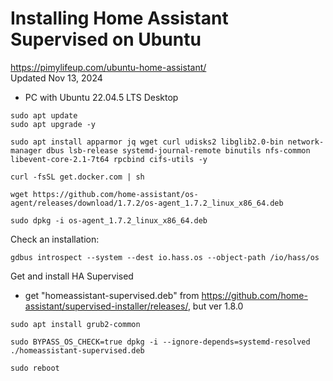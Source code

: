 
# Installing Home Assistant Supervised on Ubuntu
https://pimylifeup.com/ubuntu-home-assistant/  
Updated Nov 13, 2024  
  
- PC with Ubuntu 22.04.5 LTS Desktop
~~~
sudo apt update
sudo apt upgrade -y

sudo apt install apparmor jq wget curl udisks2 libglib2.0-bin network-manager dbus lsb-release systemd-journal-remote binutils nfs-common libevent-core-2.1-7t64 rpcbind cifs-utils -y

curl -fsSL get.docker.com | sh

wget https://github.com/home-assistant/os-agent/releases/download/1.7.2/os-agent_1.7.2_linux_x86_64.deb

sudo dpkg -i os-agent_1.7.2_linux_x86_64.deb
~~~

Check an installation:
~~~
gdbus introspect --system --dest io.hass.os --object-path /io/hass/os
~~~

Get and install HA Supervised  
  
- get "homeassistant-supervised.deb" from https://github.com/home-assistant/supervised-installer/releases/, but ver 1.8.0
~~~
sudo apt install grub2-common

sudo BYPASS_OS_CHECK=true dpkg -i --ignore-depends=systemd-resolved ./homeassistant-supervised.deb

sudo reboot
~~~
